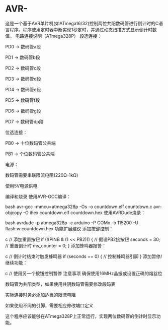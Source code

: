 # AVR-
这是一个基于AVR单片机(如ATmega16/32)控制两位共阳数码管进行倒计时的C语言程序。程序使用定时器中断实现1秒定时，并通过动态扫描方式显示倒计时数值。
电路连接说明（ATmega328P）
段选连接：

PD0 → 数码管a段

PD1 → 数码管b段

PD2 → 数码管c段

PD3 → 数码管d段

PD4 → 数码管e段

PD5 → 数码管f段

PD6 → 数码管g段

PD7 → 数码管dp段

位选连接：

PB0 → 十位数码管公共端

PB1 → 个位数码管公共端

电源：

数码管需要串联限流电阻(220Ω-1kΩ)

使用5V电源供电

编译和烧录
使用AVR-GCC编译：

bash
avr-gcc -mmcu=atmega328p -Os -o countdown.elf countdown.c
avr-objcopy -O ihex countdown.elf countdown.hex
使用AVRDude烧录：

bash
avrdude -p atmega328p -c arduino -P COMx -b 115200 -U flash:w:countdown.hex
功能扩展建议
添加按键控制：

c
// 添加重置按钮
if (!(PINB & (1 << PB2))) { // 假设PB2接按钮
    seconds = 30; // 重置倒计时
    ms_counter = 0;
}
添加蜂鸣器报警：

c
// 倒计时结束时触发蜂鸣器
if (seconds == 0) {
    // 控制蜂鸣器引脚
}
添加暂停/继续功能：

c
// 使用另一个按钮控制暂停
注意事项
确保使用16MHz晶振或设置正确的熔丝位

数码管为共阳类型，如果使用共阴数码管需要修改段码表

实际连接时务必添加适当的限流电阻

如果使用不同的引脚，需要相应修改端口定义

这个程序应该能够在ATmega328P上正常运行，实现两位数码管的倒计时显示功能。
